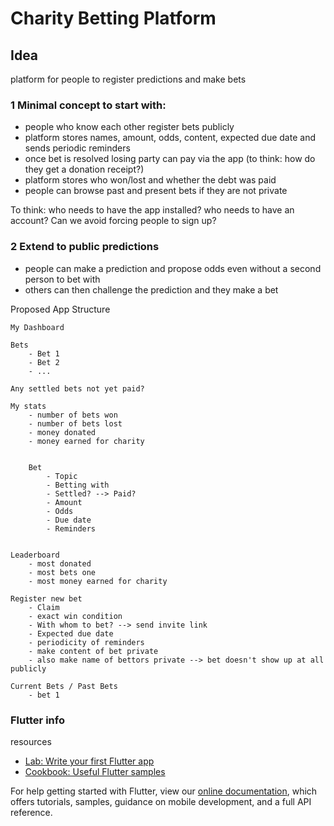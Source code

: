 # Charity Betting Platform

## Idea
platform for people to register predictions and make bets

### 1 Minimal concept to start with:
- people who know each other register bets publicly
- platform stores names, amount, odds, content, expected due date and sends periodic reminders
- once bet is resolved losing party can pay via the app (to think: how do they get a donation receipt?)
- platform stores who won/lost and whether the debt was paid
- people can browse past and present bets if they are not private

To think: who needs to have the app installed? who needs to have an account? Can we avoid forcing people to sign up?

### 2 Extend to public predictions
- people can make a prediction and propose odds even without a second person to bet with
- others can then challenge the prediction and they make a bet


Proposed App Structure

    My Dashboard

    Bets
        - Bet 1
        - Bet 2
        - ...

    Any settled bets not yet paid?

    My stats
        - number of bets won
        - number of bets lost
        - money donated
        - money earned for charity


        Bet
            - Topic
            - Betting with
            - Settled? --> Paid?
            - Amount
            - Odds
            - Due date
            - Reminders


    Leaderboard
        - most donated
        - most bets one
        - most money earned for charity

    Register new bet
        - Claim
        - exact win condition
        - With whom to bet? --> send invite link
        - Expected due date
        - periodicity of reminders
        - make content of bet private
        - also make name of bettors private --> bet doesn't show up at all publicly

    Current Bets / Past Bets
        - bet 1

### Flutter info

resources

- [Lab: Write your first Flutter app](https://flutter.dev/docs/get-started/codelab)
- [Cookbook: Useful Flutter samples](https://flutter.dev/docs/cookbook)

For help getting started with Flutter, view our
[online documentation](https://flutter.dev/docs), which offers tutorials,
samples, guidance on mobile development, and a full API reference.
